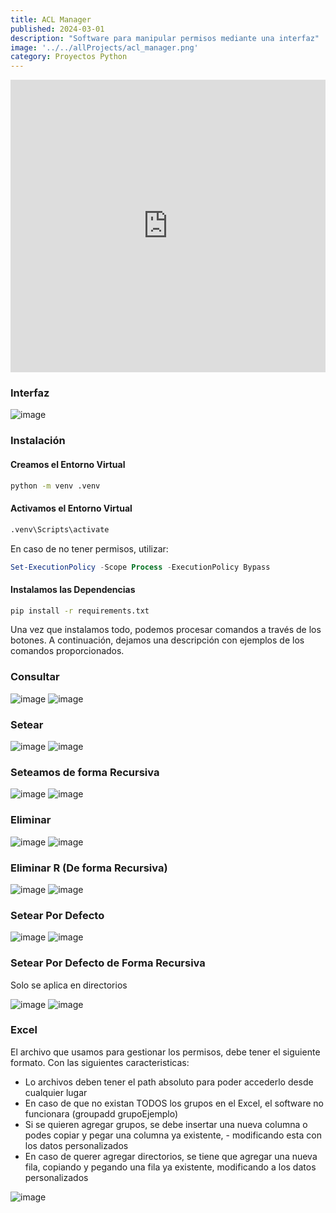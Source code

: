 ```yaml
---
title: ACL Manager
published: 2024-03-01
description: "Software para manipular permisos mediante una interfaz"
image: '../../allProjects/acl_manager.png'
category: Proyectos Python
---
```


<iframe width="100%" height="468" src="https://www.youtube.com/embed/DV-zJjeeMc0
" title="YouTube video player" frameborder="0" allow="accelerometer; autoplay; clipboard-write; encrypted-media; gyroscope; picture-in-picture; web-share" allowfullscreen></iframe>

### Interfaz

![image](https://github.com/user-attachments/assets/488baed9-e6c8-4ee2-a144-e7f077240ad7)


### Instalación

#### Creamos el Entorno Virtual
```bash
python -m venv .venv
```

#### Activamos el Entorno Virtual
```bash
.venv\Scripts\activate
```

En caso de no tener permisos, utilizar:
```powershell
Set-ExecutionPolicy -Scope Process -ExecutionPolicy Bypass
```

#### Instalamos las Dependencias
```bash
pip install -r requirements.txt
```

Una vez que instalamos todo, podemos procesar comandos a través de los botones. A continuación, dejamos una descripción con ejemplos de los comandos proporcionados.


### Consultar

![image](https://github.com/user-attachments/assets/03661641-0eb1-497c-ad7e-481a3deb5d83)
![image](https://github.com/user-attachments/assets/261f9974-d49a-40ed-9754-f39c3dcd55ff)

### Setear
![image](https://github.com/user-attachments/assets/584d087d-1b39-4501-b720-0b4b78b81db2)
![image](https://github.com/user-attachments/assets/7b3babea-534d-466a-a449-6304bc456c10)

### Seteamos de forma Recursiva
![image](https://github.com/user-attachments/assets/60bc6db5-57f6-4913-8bfc-03cac7a9c239)
![image](https://github.com/user-attachments/assets/fd4bcab5-a168-438c-8c04-39d28af38b39)

### Eliminar
![image](https://github.com/user-attachments/assets/41b9697f-7de0-4bcd-847d-061c34b0bdb1)
![image](https://github.com/user-attachments/assets/00822e6f-35e4-4e80-bade-8d86100e794d)

### Eliminar R (De forma Recursiva)
![image](https://github.com/user-attachments/assets/ffec66cf-bc0a-471a-8f65-f77225901ed1)
![image](https://github.com/user-attachments/assets/6c2aecf8-d44e-41bf-ab8a-73ece691dfdf)

### Setear Por Defecto
![image](https://github.com/user-attachments/assets/fccc6c37-d329-4c64-9f43-16d9709cb5e4)
![image](https://github.com/user-attachments/assets/af7ddc03-fbd6-481a-ab8a-72b0ad65db84)

### Setear Por Defecto de Forma Recursiva
Solo se aplica en directorios

![image](https://github.com/user-attachments/assets/2edd421c-e38d-41c4-8070-6ffae83a9c2d)
![image](https://github.com/user-attachments/assets/375355ab-2c07-4701-beb0-9fd1c2c8298d)

### Excel

El archivo que usamos para gestionar los permisos, debe tener el siguiente formato. Con las siguientes caracteristicas:

- Lo archivos deben tener el path absoluto para poder accederlo desde cualquier lugar
- En caso de que no existan TODOS los grupos en el Excel, el software no funcionara (groupadd grupoEjemplo)
- Si se quieren agregar grupos, se debe insertar una nueva columna o podes copiar y pegar una columna ya existente, - modificando esta con los datos personalizados
- En caso de querer agregar directorios, se tiene que agregar una nueva fila, copiando y pegando una fila ya existente, modificando a los datos personalizados

![image](https://github.com/user-attachments/assets/6412a4a7-3b53-461a-bdeb-e9caf169a613)